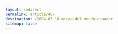 ```yaml
---
layout: redirect
permalink: article/40/
destination: /2004-03-16-mitad-del-mundo-ecuador
sitemap: false
---
```

